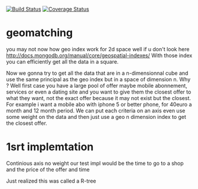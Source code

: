 [![Build Status](https://travis-ci.org/binig/geomatching.svg?branch=master)](https://travis-ci.org/binig/Matching-Trees)
[![Coverage Status](https://img.shields.io/coveralls/binig/geomatching.svg)](https://coveralls.io/r/binig/Matching-Trees)

geomatching
===========

you may not now how geo index work for 2d space well if u don't look here http://docs.mongodb.org/manual/core/geospatial-indexes/
With those index you can efficiently get all the data in a square.

Now we gonna try to get all the data that are in a n-dimensionnal cube and use the same principal as the geo index but in a space of
dimension n.
Why ?
Well first case you have a large pool of offer maybe mobile abonnement, services or even a dating site and you want to give
them the closest offer to what they want, not the exact offer because it may not exist but the closest.
For example i want a mobile abo with iphone 5 or better phone, for 40euro a month and 12 month period.
We can put each criteria on an axis even use some weight on the data and then just use a geo n dimension index to get the closest offer.

1srt implemtation
=================
Continious axis no weight
our test impl would be the time to go to a shop and the price of the offer and time 


Just realized this was called a R-tree 
